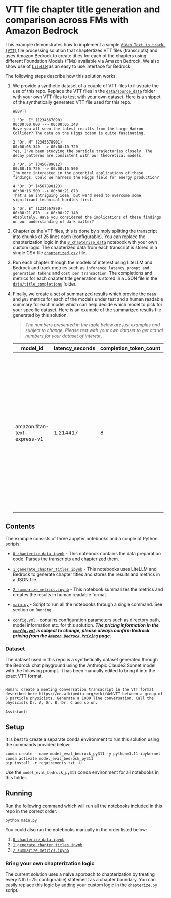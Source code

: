 # VTT file chapter title generation and comparison across FMs with Amazon Bedrock

This example demonstrates how to implement a simple [`Video Text to track (VTT)`](https://en.wikipedia.org/wiki/WebVTT) file processing solution that chaptertizes VTT files (transcripts) and uses Amazon Bedrock to create titles for each of the chapters using different Foundation Models (FMs) available via Amazon Bedrock. We also show use of [`LiteLLM`](https://github.com/BerriAI/litellm) as an easy to use interface for Bedrock.

The following steps describe how this solution works.

1. We provide a synthetic dataset of a couple of VTT files to illustrate the use of this repo. Replace the VTT files in the [`data/source_data`](./data/source_data/) folder with your own VTT files to test with your own dataset. Here is a snippet of the synthetically generated VTT file used for this repo.

    ```{.markdown}
    WEBVTT

    1 "Dr. E" (1234567890)
    00:00:00.000 --> 00:00:05.340
    Have you all seen the latest results from the Large Hadron Collider? The data on the Higgs boson is quite fascinating.

    2 "Dr. M" (2345678901)
    00:00:05.340 --> 00:00:10.720
    Yes, I've been studying the particle trajectories closely. The decay patterns are consistent with our theoretical models.

    3 "Dr. S" (3456789012)
    00:00:10.720 --> 00:00:16.500
    I'm more interested in the potential applications of these findings. Could we harness the Higgs field for energy production?

    4 "Dr. D" (4567890123)
    00:00:16.500 --> 00:00:21.870
    That's an intriguing idea, but we'd need to overcome some significant technical hurdles first.

    5 "Dr. E" (1234567890)
    00:00:21.870 --> 00:00:27.140
    Absolutely. Have you considered the implications of these findings on our understanding of dark matter?
    ```

1. Chapterize the VTT files, this is done by simply splitting the transcript into chunks of 25 lines each (configurable). You can replace the chapterization logic in the [`0_chapterize_data`](./0_chapterize_data.ipynb) notebook with your own custom logic. The chapterized data from each transcript is stored in a single CSV file [`chapterized.csv`](./data/processed_data/chapterized.csv) file.

1. Run each chapter through the models of interest using LiteLLM and Bedrock and track metrics such as `inference latency`, `prompt and generation tokens` and `cost per transaction`. The completions and metrics for each chapter title generation is stored in a JSON file in the [`data/title_completions`](./data/title_completions/) folder.

1. Finally, we create a set of summarized results which provide the `mean` and `p95` metrics for each of the models under test and a human readable summary for each model which can help decide which model to pick for your specific dataset. Here is an example of the summarized results file generated by this solution.

    >_The numbers presented in the table below are just examples and subject to change. Please test with your own dataset to get actual numbers for your dataset of interest_.

    | model_id | latency_seconds | completion_token_count | prompt_token_count | input_token_price | output_token_pricing | p95_latency_seconds | avg_cost_per_txn | p95_cost_per_txn | p95_completion_token_count | p95_prompt_token_count | count | overall_report |
    | --- | --- | --- | --- | --- | --- | --- | --- | --- | --- | --- | --- | --- |
    | amazon.titan-text-express-v1 | 1.214417 | 8 | 480 | 0.000384 | 1.3e-05 | 1.370577 | 0.000397 | 0.000518 | 12.25 | 623.3 | 4 | The average inference latency for this workload with prompt tokens 480 (p95 is 623) and completion tokens 8 (p95 is 12) when using amazon.titan-text-express-v1 is 1.2144s (p95 is 1.3706s) and the average cost per-request is $0.000397 (p95 is $0.000518), this is based on 4 requests. |

## Contents

The example consists of three Jupyter notebooks and a couple of Python scripts:

- [`0_chapterize_data.ipynb`](./0_chapterize_data.ipynb) - This notebook contains the data preparation code. Parses the transcripts and chapterized them.

- [`1_generate_chapter_titles.ipynb`](./1_generate_chapter_titles.ipynb) - This notebooks uses LiteLLM and Bedrock to generate chapter titles and stores the results and metrics in a JSON file.

- [`2_summarize_metrics.ipynb`](./2_summarize_metrics.ipynb) - This notebook summarizes the metrics and creates the results in human readable format.

- [`main.py`](./main.py) - Script to run all the notebooks through a single command. See section on `Running`.

- [`config.yml`](./config.yml) - contains configuration parameters such as directory path, model information etc. for this solution. ***The pricing information in the [`config.yml`](./config.yml) is subject to change, please always confirm Bedrock pricing from the [`Amazon Bedrock Pricing`](https://aws.amazon.com/bedrock/pricing/) page***.

### Dataset

The dataset used in this repo is a synthetically dataset generated through the Bedrock chat playground using the Anthropic Claude3 Sonnet model with the following prompt. It has been manually edited to bring it into the exact VTT format.

```{.raw}

Human: create a meeting conversation transacript in the VTT format described here https://en.wikipedia.org/wiki/WebVTT between a group of 5 particle physicists. Generate a 1000 line conversation. Call the physicists Dr. A, Dr. B, Dr. C and so on.

Assistant:
```

## Setup

It is best to create a separate conda environment to run this solution using the commands provided below:

```
conda create --name model_eval_bedrock_py311 -y python=3.11 ipykernel
conda activate model_eval_bedrock_py311
pip install -r requirements.txt -U
```

Use the `model_eval_bedrock_py311` conda environment for all notebooks in this folder.

## Running

Run the following command which will run all the notebooks included in this repo in the correct order.

```{.bash}
python main.py
```

You could also run the notebooks manually in the order listed below:

1. [`0_chapterize_data.ipynb`](./0_chapterize_data.ipynb)
1. [`1_generate_chapter_titles.ipynb`](./1_generate_chapter_titles.ipynb) 
1. [`2_summarize_metrics.ipynb`](./2_summarize_metrics.ipynb)

### Bring your own chapterization logic

The current solution uses a naive approach to chapterization by treating every Nth (=25, configurable) statement as a chapter boundary. You can easily replace this logic by adding your custom logic in the [`chapterize.py`](./chapterize.py) script.

